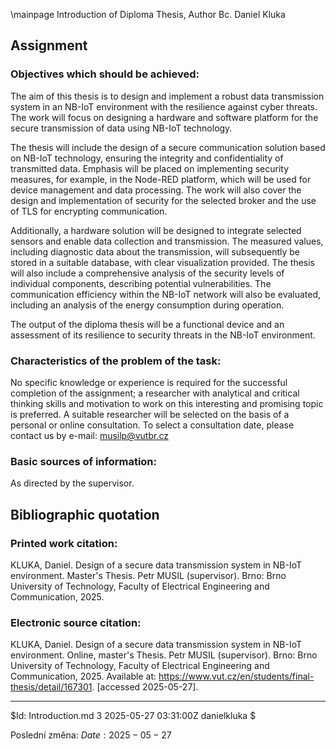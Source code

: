 \mainpage Introduction of Diploma Thesis, Author Bc. Daniel Kluka

## Assignment
### Objectives which should be achieved:
The aim of this thesis is to design and implement a robust data transmission system in an NB-IoT environment with the resilience against cyber threats. The work will focus on designing a hardware and software platform for the secure transmission of data using NB-IoT technology.

The thesis will include the design of a secure communication solution based on NB-IoT technology, ensuring the integrity and confidentiality of transmitted data. Emphasis will be placed on implementing security measures, for example, in the Node-RED platform, which will be used for device management and data processing. The work will also cover the design and implementation of security for the selected broker and the use of TLS for encrypting communication.

Additionally, a hardware solution will be designed to integrate selected sensors and enable data collection and transmission. The measured values, including diagnostic data about the transmission, will subsequently be stored in a suitable database, with clear visualization provided. The thesis will also include a comprehensive analysis of the security levels of individual components, describing potential vulnerabilities. The communication efficiency within the NB-IoT network will also be evaluated, including an analysis of the energy consumption during operation.

The output of the diploma thesis will be a functional device and an assessment of its resilience to security threats in the NB-IoT environment.

### Characteristics of the problem of the task:
No specific knowledge or experience is required for the successful completion of the assignment; a researcher with analytical and critical thinking skills and motivation to work on this interesting and promising topic is preferred. A suitable researcher will be selected on the basis of a personal or online consultation. To select a consultation date, please contact us by e-mail: musilp@vutbr.cz

### Basic sources of information:
As directed by the supervisor.

## Bibliographic quotation
### Printed work citation:
KLUKA, Daniel. Design of a secure data transmission system in NB-IoT environment. Master's Thesis. Petr MUSIL (supervisor). Brno: Brno University of Technology, Faculty of Electrical Engineering and Communication, 2025.

### Electronic source citation:
KLUKA, Daniel. Design of a secure data transmission system in NB-IoT environment. Online, master's Thesis. Petr MUSIL (supervisor). Brno: Brno University of Technology, Faculty of Electrical Engineering and Communication, 2025. Available at: https://www.vut.cz/en/students/final-thesis/detail/167301. [accessed 2025-05-27].

---
$Id: Introduction.md 3 2025-05-27 03:31:00Z danielkluka $

Poslední změna: $Date: 2025-05-27$
